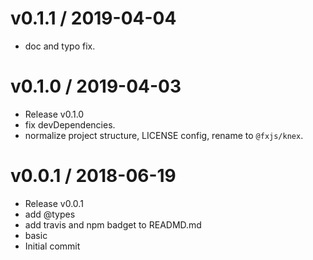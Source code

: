 
v0.1.1 / 2019-04-04
==================

  * doc and typo fix.

v0.1.0 / 2019-04-03
===================

  * Release v0.1.0
  * fix devDependencies.
  * normalize project structure, LICENSE config, rename to `@fxjs/knex`.

v0.0.1 / 2018-06-19
===================

  * Release v0.0.1
  * add @types
  * add travis and npm badget to READMD.md
  * basic
  * Initial commit
